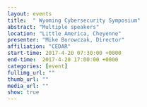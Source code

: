 ```yaml
---
layout: events
title:  " Wyoming Cybersecurity Symposium"
abstract: "Multiple speakers"
location: "Little America, Cheyenne"
presenter: "Mike Borowczak, Director"
affiliation: "CEDAR"
start-time: 2017-4-20 07:30:00 +0000
end-time:  2017-4-20 17:00:00 +0000
categories: [event]
fullimg_url: ""
thumb_url: ""
media_url: ""
show: true
---
```

